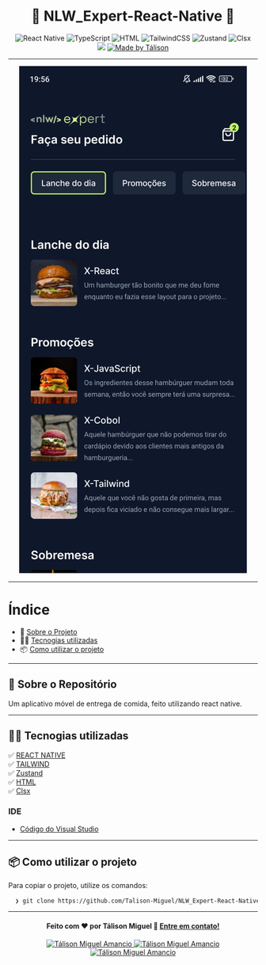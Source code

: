 <h1 align="center">
 🚀 NLW_Expert-React-Native 🚀
</h1>

<p align="center">
  <img alt="React Native" src="https://img.shields.io/badge/ReactNative-blue">
  <img alt="TypeScript" src="https://img.shields.io/badge/TypeScript-blue">
  <img alt="HTML" src="https://img.shields.io/badge/Html-red">
  <img alt="TailwindCSS" src="https://img.shields.io/badge/TailwindCSS-blue">
  <img alt="Zustand" src="https://img.shields.io/badge/Zustand-blue">
  <img alt="Clsx" src="https://img.shields.io/badge/Clsx-black">
  
  <br>
  
  <img src="https://img.shields.io/badge/Code%20quality-A-green"/>
  

  <a href="https://www.linkedin.com/in/t%C3%A1lison-miguel/">
    <img alt="Made by Tálison" src="https://img.shields.io/badge/Made%20by-talison-red">
  </a>
</p>

---

<p align="center">
  <img alt="Imagem da Aplicação" src="public/image.jpg" />
</p>

---

#  Índice

- :rocket: [Sobre o Projeto](#rocket-sobre-o-projeto)
- 👨‍💻️ [Tecnogias utilizadas](#%EF%B8%8F-tecnogias-utilizadas)
- 📦️ [Como utilizar o projeto](#%EF%B8%8F-como-utilizar-o-projeto)
---

## :rocket: Sobre o Repositório

Um aplicativo móvel de entrega de comida, feito utilizando react native.

---

## 👨‍💻️ Tecnogias utilizadas

✅ [ REACT NATIVE ](https://reactnative.dev/) <br/>
✅ [ TAILWIND ](https://tailwindcss.com/) <br/>
✅ [ Zustand ](https://zustand-demo.pmnd.rs/) <br/>
✅ [ HTML ](https://developer.mozilla.org/pt-BR/docs/Web/HTML) <br/>
✅ [ Clsx ](https://www.npmjs.com/package/clsx) <br/>

###  IDE

  - [ Código do Visual Studio ](https://code.visualstudio.com/)

---

## 📦️ Como utilizar o projeto

Para copiar o projeto, utilize os comandos:

```bash
  ❯ git clone https://github.com/Talison-Miguel/NLW_Expert-React-Native.git
```

---

<h4 align="center">
  Feito com ❤️ por Tálison Miguel 👋️ <a href="mailto:talisonmiguel84@gmail.com">Entre em contato!</a>
</h4>

<p align="center">

  <a href="https://www.linkedin.com/in/talison-miguel/">
    <img alt="Tálison Miguel Amancio" src="https://img.shields.io/badge/LinkedIn-Tálison_Miguel-0e76a8?style=flat&logoColor=white&logo=linkedin">
  </a>
  <a href="https://www.facebook.com/profile.php?id=100009099058734">
    <img alt="Tálison Miguel Amancio" src="https://img.shields.io/badge/Facebook-Tálison_Miguel-1778F2?style=flat&logoColor=white&logo=facebook">
  </a>
  <a href="https://www.instagram.com/talison_miguel_00/">
    <img alt="Tálison Miguel Amancio" src="https://img.shields.io/badge/Instagram-@talison__miguel__00-833AB4?style=flat&logoColor=white&logo=instagram">
  </a>
